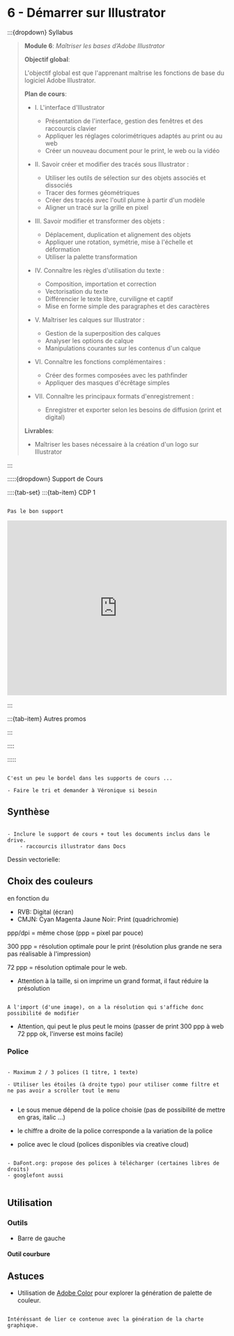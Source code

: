 # 6 - Démarrer sur Illustrator


:::{dropdown} Syllabus

> **Module 6**: *Maîtriser les bases d’Adobe Illustrator*
>
>**Objectif global**: 
>
>L'objectif global est que l'apprenant maîtrise les fonctions de base du logiciel Adobe Illustrator.
>
>**Plan de cours**:
>- I. L'interface d'Illustrator
>    - Présentation de l'interface, gestion des fenêtres et des raccourcis clavier
>    - Appliquer les réglages colorimétriques adaptés au print ou au web
>    - Créer un nouveau document pour le print, le web ou la vidéo
>    
>- II. Savoir créer et modifier des tracés sous Illustrator :
>    - Utiliser les outils de sélection sur des objets associés et dissociés
>    - Tracer des formes géométriques
>    - Créer des tracés avec l'outil plume à partir d'un modèle
>    - Aligner un tracé sur la grille en pixel
>    
>- III. Savoir modifier et transformer des objets :
>    - Déplacement, duplication et alignement des objets
>    - Appliquer une rotation, symétrie, mise à l'échelle et déformation
>    - Utiliser la palette transformation
>- IV. Connaître les règles d'utilisation du texte :
>    - Composition, importation et correction
>    - Vectorisation du texte
>    - Différencier le texte libre, curviligne et captif
>    - Mise en forme simple des paragraphes et des caractères
>- V. Maîtriser les calques sur Illustrator :
>    - Gestion de la superposition des calques
>    - Analyser les options de calque
>    - Manipulations courantes sur les contenus d'un calque
>- VI. Connaître les fonctions complémentaires :
>    - Créer des formes composées avec les pathfinder
>    - Appliquer des masques d'écrêtage simples
>- VII. Connaître les principaux formats d'enregistrement :
>    - Enregistrer et exporter selon les besoins de diffusion (print et digital)
>
>**Livrables**:
>- Maîtriser les bases nécessaire à la création d'un logo sur Illustrator




:::


:::::{dropdown} Support de Cours 

::::{tab-set}
:::{tab-item} CDP 1


```{note}

Pas le bon support

```


<iframe src="https://drive.google.com/file/d/1xoV6J2BnRlUW8X6wvSQ__iEfMnchekz3/preview" 
        width="100%" 
        height="400px" 
        frameborder="0" 
        allowfullscreen>
</iframe>


:::

:::{tab-item} Autres promos



:::

::::

:::::


```{warning}

C'est un peu le bordel dans les supports de cours ...

- Faire le tri et demander à Véronique si besoin

```

## Synthèse

```{note}

- Inclure le support de cours + tout les documents inclus dans le drive.
    - raccourcis illustrator dans Docs

```


Dessin vectorielle: 

## Choix des couleurs 

en fonction du 

- RVB: Digital (écran)
- CMJN: Cyan Magenta Jaune Noir: Print (quadrichromie)


ppp/dpi = même chose (ppp = pixel par pouce)

300 ppp = résolution optimale pour le print (résolution plus grande ne sera pas réalisable à l'impression)

72 ppp = résolution optimale pour le web.


- Attention à la taille, si on imprime un grand format, il faut réduire la présolution

```{note}

A l'import (d'une image), on a la résolution qui s'affiche donc possibilité de modifier 

```


- Attention, qui peut le plus peut le moins (passer de print 300 ppp à web 72 ppp ok, l'inverse est moins facile)



### Police

```{admonition} Bonne pratiques

- Maximum 2 / 3 polices (1 titre, 1 texte)

- Utiliser les étoiles (à droite typo) pour utiliser comme filtre et ne pas avoir a scroller tout le menu


```

- Le sous menue dépend de la police choisie (pas de possibilité de mettre en gras, italic ...)

- le chiffre a droite de la police corresponde a la variation de la police

- police avec le cloud (polices disponibles via creative cloud) 

```{admonition} Adobe Font

- DaFont.org: propose des polices à télécharger (certaines libres de droits)
- googlefont aussi


```


## Utilisation

### Outils

- Barre de gauche


#### Outil courbure


## Astuces

- Utilisation de [Adobe Color](https://color.adobe.com/fr/search?q=%C3%A9cologie) pour explorer la génération de palette de couleur. 

```{note}

Intéréssant de lier ce contenue avec la génération de la charte graphique.

```



